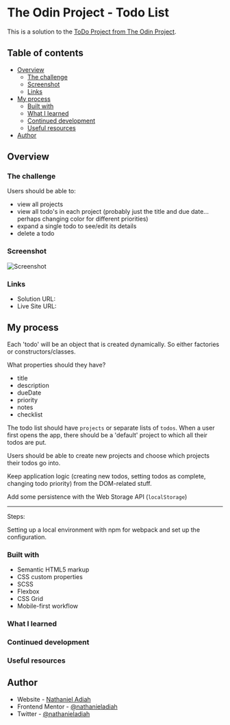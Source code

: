 # The Odin Project - Todo List

This is a solution to the [ToDo Project from The Odin Project](https://www.).

## Table of contents

- [Overview](#overview)
  - [The challenge](#the-challenge)
  - [Screenshot](#screenshot)
  - [Links](#links)
- [My process](#my-process)
  - [Built with](#built-with)
  - [What I learned](#what-i-learned)
  - [Continued development](#continued-development)
  - [Useful resources](#useful-resources)
- [Author](#author)

## Overview

### The challenge

Users should be able to:

- view all projects
- view all todo's in each project (probably just the title and due date... perhaps changing color for different priorities)
- expand a single todo to see/edit its details
- delete a todo

### Screenshot

![Screenshot](./screenshot.png)

### Links

- Solution URL: []()
- Live Site URL: []()

## My process

Each 'todo' will be an object that is created dynamically.
So either factories or constructors/classes.

What properties should they have?

- title
- description
- dueDate
- priority
- notes
- checklist

The todo list should have `projects` or separate lists of `todos`.
When a user first opens the app, there should be a 'default' project to which all their todos are put.

Users should be able to create new projects and choose which projects their todos go into.

Keep application logic (creating new todos, setting todos as complete, changing todo priority) from the DOM-related stuff.

Add some persistence with the Web Storage API (`localStorage`)

---

Steps:

Setting up a local environment with npm for webpack and set up the configuration.

### Built with

- Semantic HTML5 markup
- CSS custom properties
- SCSS
- Flexbox
- CSS Grid
- Mobile-first workflow

### What I learned

### Continued development

### Useful resources

## Author

- Website - [Nathaniel Adiah](https://nathanieladiah.github.io)
- Frontend Mentor - [@nathanieladiah](https://www.frontendmentor.io/profile/nathanieladiah)
- Twitter - [@nathanieladiah](https://www.twitter.com/nathanieladiah)

